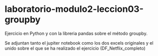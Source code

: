# laboratorio-modulo2-leccion03-groupby
Ejercicio en Python y con la libreria pandas sobre el método groupby.

Se adjuntan tanto el jupiter notebook como los dos excels originales y el unido sobre el que se ha realizado el ejercicio (DF_Netflix_completo)
